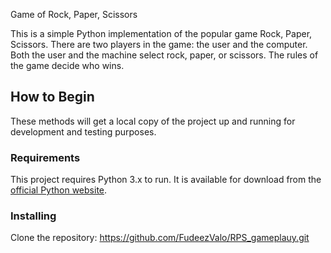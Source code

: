Game of Rock, Paper, Scissors

This is a simple Python implementation of the popular game Rock, Paper, Scissors. 
There are two players in the game: the user and the computer. Both the user and the machine select rock, paper, or scissors. 
The rules of the game decide who wins.

## How to Begin

These methods will get a local copy of the project up and running for development and testing purposes.

### Requirements

This project requires Python 3.x to run. 
It is available for download from the [official Python website](https://www.python.org/downloads/).

### Installing

Clone the repository: https://github.com/FudeezValo/RPS_gameplauy.git
